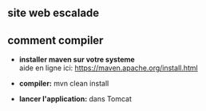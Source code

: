 ## site web escalade


## comment compiler

* __installer maven sur votre systeme__<br />
  aide en ligne ici: https://maven.apache.org/install.html

* __compiler:__
  mvn clean install<br />

* __lancer l'application:__
  dans Tomcat

